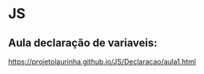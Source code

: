 # JS

## Aula declaração de variaveis:
  https://projetolaurinha.github.io/JS/Declaracao/aula1.html
